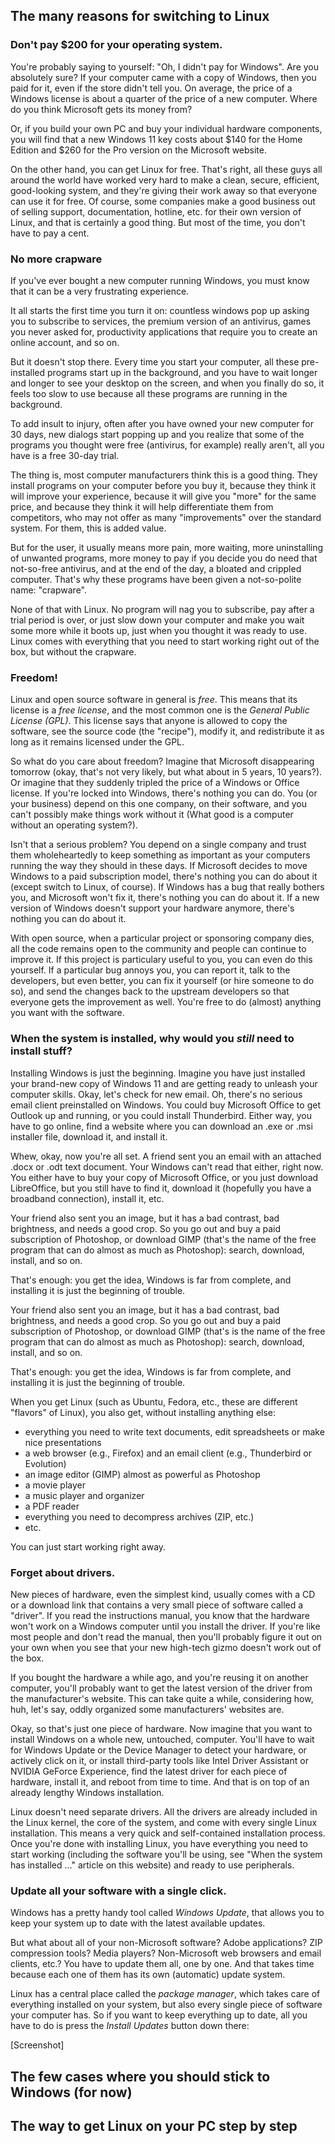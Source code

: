 ## The many reasons for switching to Linux

### Don't pay $200 for your operating system.

You're probably saying to yourself: "Oh, I didn't pay for Windows". Are you absolutely sure? If your computer came with a copy of Windows, then you paid for it, even if the store didn't tell you. On average, the price of a Windows license is about a quarter of the price of a new computer. Where do you think Microsoft gets its money from?

Or, if you build your own PC and buy your individual hardware components, you will find that a new Windows 11 key costs about $140 for the Home Edition and $260 for the Pro version on the Microsoft website.

On the other hand, you can get Linux for free. That's right, all these guys all around the world have worked very hard to make a clean, secure, efficient, good-looking system, and they're giving their work away so that everyone can use it for free. Of course, some companies make a good business out of selling support, documentation, hotline, etc. for their own version of Linux, and that is certainly a good thing. But most of the time, you don't have to pay a cent.

### No more crapware

If you've ever bought a new computer running Windows, you must know that it can be a very frustrating experience.

It all starts the first time you turn it on: countless windows pop up asking you to subscribe to services, the premium version of an antivirus, games you never asked for, productivity applications that require you to create an online account, and so on.

But it doesn't stop there. Every time you start your computer, all these pre-installed programs start up in the background, and you have to wait longer and longer to see your desktop on the screen, and when you finally do so, it feels too slow to use because all these programs are running in the background.

To add insult to injury, often after you have owned your new computer for 30 days, new dialogs start popping up and you realize that some of the programs you thought were free (antivirus, for example) really aren't, all you have is a free 30-day trial.

The thing is, most computer manufacturers think this is a good thing. They install programs on your computer before you buy it, because they think it will improve your experience, because it will give you "more" for the same price, and because they think it will help differentiate them from competitors, who may not offer as many "improvements" over the standard system. For them, this is added value.

But for the user, it usually means more pain, more waiting, more uninstalling of unwanted programs, more money to pay if you decide you do need that not-so-free antivirus, and at the end of the day, a bloated and crippled computer. That's why these programs have been given a not-so-polite name: "crapware".

None of that with Linux. No program will nag you to subscribe, pay after a trial period is over, or just slow down your computer and make you wait some more while it boots up, just when you thought it was ready to use. Linux comes with everything that you need to start working right out of the box, but without the crapware.

### Freedom!

Linux and open source software in general is _free_. This means that its license is a _free license_, and the most common one is the _General Public License (GPL)_. This license says that anyone is allowed to copy the software, see the source code (the "recipe"), modify it, and redistribute it as long as it remains licensed under the GPL.

So what do you care about freedom? Imagine that Microsoft disappearing tomorrow (okay, that's not very likely, but what about in 5 years, 10 years?). Or imagine that they suddenly tripled the price of a Windows or Office license. If you're locked into Windows, there's nothing you can do. You (or your business) depend on this one company, on their software, and you can't possibly make things work without it (What good is a computer without an operating system?).

Isn't that a serious problem? You depend on a single company and trust them wholeheartedly to keep something as important as your computers running the way they should in these days. If Microsoft decides to move Windows to a paid subscription model, there's nothing you can do about it (except switch to Linux, of course). If Windows has a bug that really bothers you, and Microsoft won't fix it, there's nothing you can do about it. If a new version of Windows doesn't support your hardware anymore, there's nothing you can do about it.

With open source, when a particular project or sponsoring company dies, all the code remains open to the community and people can continue to improve it. If this project is particulary useful to you, you can even do this yourself. If a particular bug annoys you, you can report it, talk to the developers, but even better, you can fix it yourself (or hire someone to do so), and send the changes back to the upstream developers so that everyone gets the improvement as well. You're free to do (almost) anything you want with the software.

### When the system is installed, why would you _still_ need to install stuff?

Installing Windows is just the beginning. Imagine you have just installed your brand-new copy of Windows 11 and are getting ready to unleash your computer skills. Okay, let's check for new email. Oh, there's no serious email client preinstalled on Windows. You could buy Microsoft Office to get Outlook up and running, or you could install Thunderbird. Either way, you have to go online, find a website where you can download an .exe or .msi installer file, download it, and install it.

Whew, okay, now you're all set. A friend sent you an email with an attached .docx or .odt text document. Your Windows can't read that either, right now. You either have to buy your copy of Microsoft Office, or you just download LibreOffice, but you still have to find it, download it (hopefully you have a broadband connection), install it, etc.

Your friend also sent you an image, but it has a bad contrast, bad brightness, and needs a good crop. So you go out and buy a paid subscription of Photoshop, or download GIMP (that's the name of the free program that can do almost as much as Photoshop): search, download, install, and so on.

That's enough: you get the idea, Windows is far from complete, and installing it is just the beginning of trouble.

Your friend also sent you an image, but it has a bad contrast, bad brightness, and needs a good crop. So you go out and buy a paid subscription of Photoshop, or download GIMP (that's is the name of the free program that can do almost as much as Photoshop): search, download, install, and so on.

That's enough: you get the idea, Windows is far from complete, and installing it is just the beginning of trouble.

When you get Linux (such as Ubuntu, Fedora, etc., these are different "flavors" of Linux), you also get, without installing anything else:

* everything you need to write text documents, edit spreadsheets or make nice presentations
* a web browser (e.g., Firefox) and an email client (e.g., Thunderbird or Evolution)
* an image editor (GIMP) almost as powerful as Photoshop
* a movie player
* a music player and organizer
* a PDF reader
* everything you need to decompress archives (ZIP, etc.)
* etc.

You can just start working right away.

### Forget about drivers.

New pieces of hardware, even the simplest kind, usually comes with a CD or a download link that contains a very small piece of software called a "driver". If you read the instructions manual, you know that the hardware won't work on a Windows computer until you install the driver. If you're like most people and don't read the manual, then you'll probably figure it out on your own when you see that your new high-tech gizmo doesn't work out of the box.

If you bought the hardware a while ago, and you're reusing it on another computer, you'll probably want to get the latest version of the driver from the manufacturer's website. This can take quite a while, considering how, huh, let's say, oddly organized some manufacturers' websites are.

Okay, so that's just one piece of hardware. Now imagine that you want to install Windows on a whole new, untouched, computer. You'll have to wait for Windows Update or the Device Manager to detect your hardware, or actively click on it, or install third-party tools like Intel Driver Assistant or NVIDIA GeForce Experience, find the latest driver for each piece of hardware, install it, and reboot from time to time. And that is on top of an already lengthy Windows installation.

Linux doesn't need separate drivers. All the drivers are already included in the Linux kernel, the core of the system, and come with every single Linux installation. This means a very quick and self-contained installation process. Once you're done with installing Linux, you have everything you need to start working (including the software you'll be using, see "When the system has installed …" article on this website) and ready to use peripherals.

### Update all your software with a single click.

Windows has a pretty handy tool called _Windows Update_, that allows you to keep your system up to date with the latest available updates.

But what about all of your non-Microsoft software? Adobe applications? ZIP compression tools? Media players? Non-Microsoft web browsers and email clients, etc.? You have to update them all, one by one. And that takes time because each one of them has its own (automatic) update system.

Linux has a central place called the _package manager_, which takes care of everything installed on your system, but also every single piece of software your computer has. So if you want to keep everything up to date, all you have to do is press the _Install Updates_ button down there:

[Screenshot]

## The few cases where you should stick to Windows (for now)

## The way to get Linux on your PC step by step
